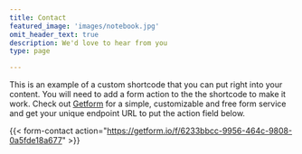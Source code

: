 ```yaml
---
title: Contact
featured_image: 'images/notebook.jpg'
omit_header_text: true
description: We'd love to hear from you
type: page

---
```


This is an example of a custom shortcode that you can put right into your content. You will need to add a form action to the the shortcode to make it work. Check out [Getform](https://getform.io/) for a simple, customizable and free form service and get your unique endpoint URL to put the action field below.

{{< form-contact action="https://getform.io/f/6233bbcc-9956-464c-9808-0a5fde18a677"  >}}
